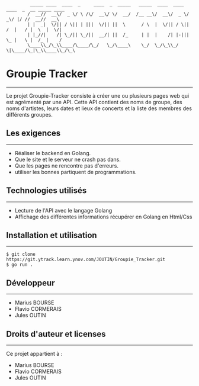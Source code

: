              _____ ____  ____  _     ____  _  _____   _____  ____  ____  ____  _  __ _____ ____ 
            /  __//  __\/  _ \/ \ /\/  __\/ \/  __/  /__ __\/  __\/  _ \/   _\/ |/ //  __//  __\
            | |  _|  \/|| / \|| | |||  \/|| ||  \      / \  |  \/|| / \||  /  |   / |  \  |  \/|
            | |_//|    /| \_/|| \_/||  __/| ||  /_     | |  |    /| |-|||  \_ |   \ |  /_ |    /
            \____\\_/\_\\____/\____/\_/   \_/\____\    \_/  \_/\_\\_/ \|\____/\_|\_\\____\\_/\_\
                                                                                    
# Groupie Tracker
***
Le projet Groupie-Tracker consiste à créer une ou plusieurs pages web qui est agrémenté par une API. 
Cette API contient des noms de groupe, des noms d'artistes, leurs dates et lieux de concerts et la liste des membres des différents groupes. 


## Les exigences
***
- Réaliser le backend en Golang.
- Que le site et le serveur ne crash pas dans.
- Que les pages ne rencontre pas d'erreurs.
- utiliser les bonnes partiquent de programmations.

## Technologies utilisés
***
- Lecture de l'API avec le langage Golang
- Affichage des différentes informations récupérer en Golang en Html/Css

## Installation et utilisation
***
```
$ git clone https://git.ytrack.learn.ynov.com/JOUTIN/Groupie_Tracker.git
$ go run .
```

## Développeur
***
- Marius BOURSE
- Flavio CORMERAIS
- Jules OUTIN

## Droits d'auteur et licenses
***
Ce projet appartient à :

- Marius BOURSE
- Flavio CORMERAIS
- Jules OUTIN